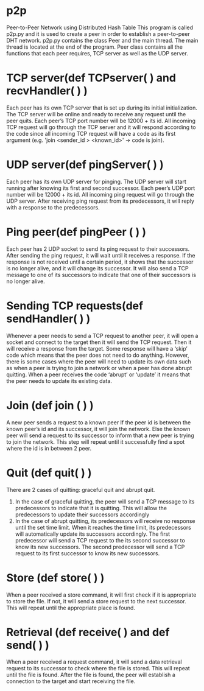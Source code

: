 # p2p
Peer-to-Peer Network using Distributed Hash Table
This program is called p2p.py and it is used to create a peer in order to establish a peer-to-peer 
DHT network.
p2p.py contains the class Peer and the main thread. The main thread is located at the end of 
the program. Peer class contains all the functions that each peer requires, TCP server as well as 
the UDP server.

# TCP server(def TCPserver( ) and recvHandler( ) )
Each peer has its own TCP server that is set up during its initial initialization. The TCP server will 
be online and ready to receive any request until the peer quits. Each peer’s TCP port number 
will be 12000 + its id.
All incoming TCP request will go through the TCP server and it will respond according to the 
code since all incoming TCP request will have a code as its first argument (e.g. 'join <sender_id > 
<known_id>' -> code is join).

# UDP server(def pingServer( ) )
Each peer has its own UDP server for pinging. The UDP server will start running after knowing 
its first and second successor. Each peer’s UDP port number will be 12000 + its id.
All incoming ping request will go through the UDP server. After receiving ping request from its 
predecessors, it will reply with a response to the predecessors.

# Ping peer(def pingPeer ( ) )
Each peer has 2 UDP socket to send its ping request to their successors. After sending the ping 
request, it will wait until it receives a response. 
If the response is not received until a certain period, it shows that the successor is no longer 
alive, and it will change its successor. It will also send a TCP message to one of its successors to 
indicate that one of their successors is no longer alive.

# Sending TCP requests(def sendHandler( ) )
Whenever a peer needs to send a TCP request to another peer, it will open a socket and 
connect to the target then it will send the TCP request. Then it will receive a response from the 
target. 
Some response will have a ‘skip’ code which means that the peer does not need to do anything. 
However, there is some cases where the peer will need to update its own data such as when a 
peer is trying to join a network or when a peer has done abrupt quitting. When a peer receives 
the code ‘abrupt’ or ‘update’ it means that the peer needs to update its existing data.

# Join (def join ( ) )
A new peer sends a request to a known peer
If the peer id is between the known peer’s id and its successor, it will join the network. Else the 
known peer will send a request to its successor to inform that a new peer is trying to join the 
network. This step will repeat until it successfully find a spot where the id is in between 2 peer.

# Quit (def quit( ) )
There are 2 cases of quitting: graceful quit and abrupt quit.
1. In the case of graceful quitting, the peer will send a TCP message to its predecessors to 
indicate that it is quitting. This will allow the predecessors to update their successors 
accordingly
2. In the case of abrupt quitting, its predecessors will receive no response until the set 
time limit. When it reaches the time limit, its predecessors will automatically update its 
successors accordingly.
The first predecessor will send a TCP request to the its second successor to know its new 
successors. The second predecessor will send a TCP request to its first successor to 
know its new successors.

# Store (def store( ) )
When a peer received a store command, it will first check if it is appropriate to store the file. If 
not, it will send a store request to the next successor. This will repeat until the appropriate 
place is found.

# Retrieval (def receive( ) and def send( ) )
When a peer received a request command, it will send a data retrieval request to its successor 
to check where the file is stored. This will repeat until the file is found. After the file is found, 
the peer will establish a connection to the target and start receiving the file.
